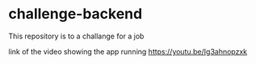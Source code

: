 # challenge-backend
This repository is to a challange for a job

link of the video showing the app running https://youtu.be/Ig3ahnopzxk
